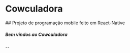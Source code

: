 <h1> Cowculadora </h1>
## Projeto de programação mobile feito em React-Native

##### Bem vindos ao Cowculadora

--
